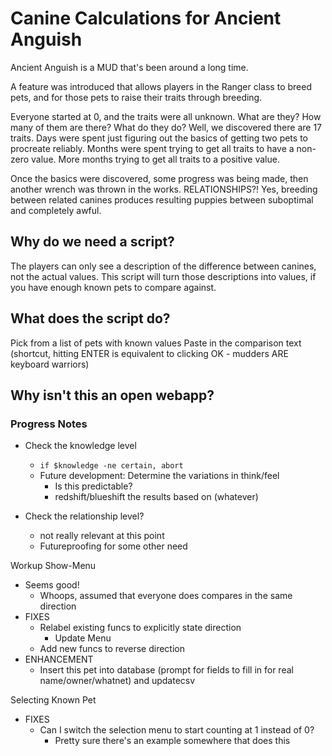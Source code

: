# Canine Calculations for Ancient Anguish

Ancient Anguish is a MUD that's been around a long time.

A feature was introduced that allows players in the Ranger class to breed pets, and for those pets to raise their traits through breeding.

Everyone started at 0, and the traits were all unknown.  What are they?  How many of them are there? What do they do?
Well, we discovered there are 17 traits.
Days were spent just figuring out the basics of getting two pets to procreate reliably.
Months were spent trying to get all traits to have a non-zero value.
More months trying to get all traits to a positive value.

Once the basics were discovered, some progress was being made, then another wrench was thrown in the works. 
RELATIONSHIPS?!  Yes, breeding between related canines produces resulting puppies between suboptimal and completely awful.

## Why do we need a script?
The players can only see a description of the difference between canines, not the actual values.
This script will turn those descriptions into values, if you have enough known pets to compare against.

## What does the script do?
Pick from a list of pets with known values
Paste in the comparison text (shortcut, hitting ENTER is equivalent to clicking OK - mudders ARE keyboard warriors)
## Why isn't this an open webapp?

### Progress Notes

- Check the knowledge level

  - `if $knowledge -ne certain, abort`
  - Future development: Determine the variations in think/feel
    - Is this predictable?
    - redshift/blueshift the results based on (whatever)

- Check the relationship level?
  - not really relevant at this point
  - Futureproofing for some other need

Workup Show-Menu

- Seems good!
  - Whoops, assumed that everyone does compares in the same direction
- FIXES
  - Relabel existing funcs to explicitly state direction
    - Update Menu
  - Add new funcs to reverse direction
- ENHANCEMENT
  - Insert this pet into database (prompt for fields to fill in for real name/owner/whatnet) and updatecsv

Selecting Known Pet

- FIXES
  - Can I switch the selection menu to start counting at 1 instead of 0?
    - Pretty sure there's an example somewhere that does this
